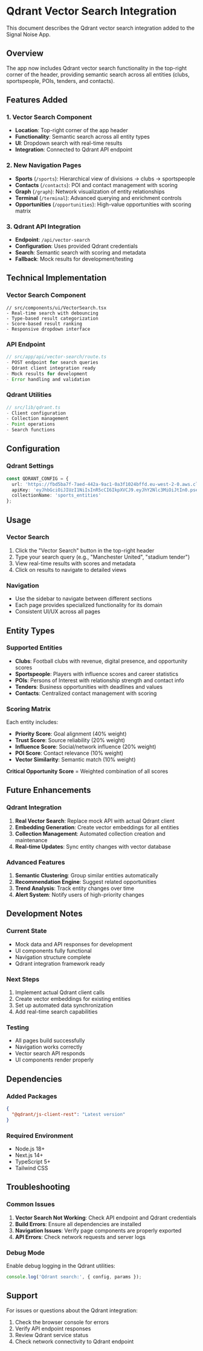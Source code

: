 # Qdrant Vector Search Integration

This document describes the Qdrant vector search integration added to the Signal Noise App.

## Overview

The app now includes Qdrant vector search functionality in the top-right corner of the header, providing semantic search across all entities (clubs, sportspeople, POIs, tenders, and contacts).

## Features Added

### 1. Vector Search Component
- **Location**: Top-right corner of the app header
- **Functionality**: Semantic search across all entity types
- **UI**: Dropdown search with real-time results
- **Integration**: Connected to Qdrant API endpoint

### 2. New Navigation Pages
- **Sports** (`/sports`): Hierarchical view of divisions → clubs → sportspeople
- **Contacts** (`/contacts`): POI and contact management with scoring
- **Graph** (`/graph`): Network visualization of entity relationships
- **Terminal** (`/terminal`): Advanced querying and enrichment controls
- **Opportunities** (`/opportunities`): High-value opportunities with scoring matrix

### 3. Qdrant API Integration
- **Endpoint**: `/api/vector-search`
- **Configuration**: Uses provided Qdrant credentials
- **Search**: Semantic search with scoring and metadata
- **Fallback**: Mock results for development/testing

## Technical Implementation

### Vector Search Component
```tsx
// src/components/ui/VectorSearch.tsx
- Real-time search with debouncing
- Type-based result categorization
- Score-based result ranking
- Responsive dropdown interface
```

### API Endpoint
```typescript
// src/app/api/vector-search/route.ts
- POST endpoint for search queries
- Qdrant client integration ready
- Mock results for development
- Error handling and validation
```

### Qdrant Utilities
```typescript
// src/lib/qdrant.ts
- Client configuration
- Collection management
- Point operations
- Search functions
```

## Configuration

### Qdrant Settings
```typescript
const QDRANT_CONFIG = {
  url: 'https://fbd5ba7f-7aed-442a-9ac1-0a3f1024bffd.eu-west-2-0.aws.cloud.qdrant.io:6333',
  apiKey: 'eyJhbGciOiJIUzI1NiIsInR5cCI6IkpXVCJ9.eyJhY2Nlc3MiOiJtIn0.psevOgtPfPHKnCb2DUnxFBwIMF_ShCB76voNnCD5qHg',
  collectionName: 'sports_entities'
};
```

## Usage

### Vector Search
1. Click the "Vector Search" button in the top-right header
2. Type your search query (e.g., "Manchester United", "stadium tender")
3. View real-time results with scores and metadata
4. Click on results to navigate to detailed views

### Navigation
- Use the sidebar to navigate between different sections
- Each page provides specialized functionality for its domain
- Consistent UI/UX across all pages

## Entity Types

### Supported Entities
- **Clubs**: Football clubs with revenue, digital presence, and opportunity scores
- **Sportspeople**: Players with influence scores and career statistics
- **POIs**: Persons of Interest with relationship strength and contact info
- **Tenders**: Business opportunities with deadlines and values
- **Contacts**: Centralized contact management with scoring

### Scoring Matrix
Each entity includes:
- **Priority Score**: Goal alignment (40% weight)
- **Trust Score**: Source reliability (20% weight)
- **Influence Score**: Social/network influence (20% weight)
- **POI Score**: Contact relevance (10% weight)
- **Vector Similarity**: Semantic match (10% weight)

**Critical Opportunity Score** = Weighted combination of all scores

## Future Enhancements

### Qdrant Integration
1. **Real Vector Search**: Replace mock API with actual Qdrant client
2. **Embedding Generation**: Create vector embeddings for all entities
3. **Collection Management**: Automated collection creation and maintenance
4. **Real-time Updates**: Sync entity changes with vector database

### Advanced Features
1. **Semantic Clustering**: Group similar entities automatically
2. **Recommendation Engine**: Suggest related opportunities
3. **Trend Analysis**: Track entity changes over time
4. **Alert System**: Notify users of high-priority changes

## Development Notes

### Current State
- Mock data and API responses for development
- UI components fully functional
- Navigation structure complete
- Qdrant integration framework ready

### Next Steps
1. Implement actual Qdrant client calls
2. Create vector embeddings for existing entities
3. Set up automated data synchronization
4. Add real-time search capabilities

### Testing
- All pages build successfully
- Navigation works correctly
- Vector search API responds
- UI components render properly

## Dependencies

### Added Packages
```json
{
  "@qdrant/js-client-rest": "Latest version"
}
```

### Required Environment
- Node.js 18+
- Next.js 14+
- TypeScript 5+
- Tailwind CSS

## Troubleshooting

### Common Issues
1. **Vector Search Not Working**: Check API endpoint and Qdrant credentials
2. **Build Errors**: Ensure all dependencies are installed
3. **Navigation Issues**: Verify page components are properly exported
4. **API Errors**: Check network requests and server logs

### Debug Mode
Enable debug logging in the Qdrant utilities:
```typescript
console.log('Qdrant search:', { config, params });
```

## Support

For issues or questions about the Qdrant integration:
1. Check the browser console for errors
2. Verify API endpoint responses
3. Review Qdrant service status
4. Check network connectivity to Qdrant endpoint





